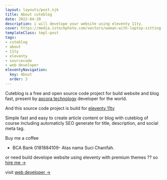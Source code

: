 ```yaml
---
layout: layouts/post.njk
title: About cuteblog
date: 2022-04-20
description: i will develope your website using eleventy 11ty.
cover: https://media.istockphoto.com/vectors/woman-with-laptop-sitting-in-nature-and-leaves-concept-illustration-vector-id1139913278?k=20&m=1139913278&s=612x612&w=0&h=Ue0Nh74fYCnNd5hfwBCLwJ2VeZqjXxnI5iEXqqTLXb8=
templateClass: tmpl-post
tags:
- cuteblog
- about
- 11ty
- eleventy
- sourcecode
- web developer
eleventyNavigation:
  key: About
  order: 3
---
```


Cuteblog is a free and open source code project for build website and blog fast, present by [axcora technology](https://website.axcora.com) developer for the world.

And this source code project is build for [eleventy 11ty](https://11ty.dev)

Simple fast and easy to create article content or blog with cuteblog of course including automaticly SEO generate for title, description, and social meta tag.

Buy me a coffee

- BCA Bank 0181884109- Atas nama Suci Chanifah.

or need build develope website using eleventy with premium themes ?? so [hire me →](https://www.fiverr.com/creativitas/design-your-modern-website-using-jekyll)

visit [web developer →](https://eleventy.web.app)
